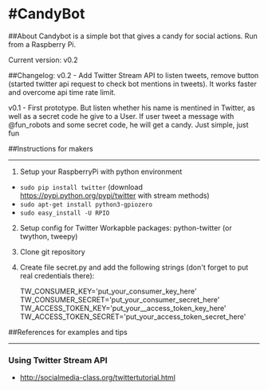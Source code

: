 #CandyBot
==========

##About
Candybot is a simple bot that gives a candy for social actions. Run from a Raspberry Pi.

Current version: v0.2

##Changelog:
v0.2 - Add Twitter Stream API to listen tweets, remove button (started twitter api request to check bot mentions in tweets). It works faster and overcome api time rate limit. 

v0.1 - First prototype. But listen whether his name is mentined in Twitter, 
	as well as a secret code he give to a User. If user tweet a message with 
	@fun_robots and some secret code, he will get a candy. Just simple, just fun




##Instructions for makers
______________________

1. Setup your RaspberryPi with python environment 
	
* ``sudo pip install twitter``  (download https://pypi.python.org/pypi/twitter with stream methods) 
* ``sudo apt-get install python3-gpiozero``
* ``sudo easy_install -U RPIO``

2. Setup config for Twitter 
	Workapble packages: python-twitter  (or twython, tweepy)

3. Clone git repository 


4. Create file secret.py and add the following strings (don't forget to put real credentials there):
	
	TW_CONSUMER_KEY='put_your_consumer_key_here'
	TW_CONSUMER_SECRET='put_your_consumer_secret_here'
	TW_ACCESS_TOKEN_KEY='put_your__access_token_key_here'
	TW_ACCESS_TOKEN_SECRET='put_your_access_token_secret_here'



##References for examples and tips

_________________________________

### Using Twitter Stream API
* http://socialmedia-class.org/twittertutorial.html 

